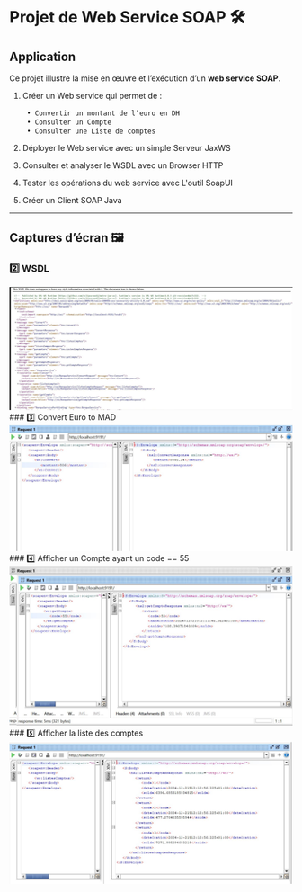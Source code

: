 # Projet de Web Service SOAP 🛠️

## Application

Ce projet illustre la mise en œuvre et l’exécution d’un **web service SOAP**.

1.  Créer un Web service qui permet de :

         • Convertir un montant de l’euro en DH
         • Consulter un Compte
         • Consulter une Liste de comptes

2.  Déployer le Web service avec un simple Serveur JaxWS
3.  Consulter et analyser le WSDL avec un Browser HTTP
4.  Tester les opérations du web service avec L'outil
    SoapUI
5.  Créer un Client SOAP Java

---

## Captures d’écran 🖼️


### 2️⃣ WSDL
<img src="captures/1.jpg" />
### 3️⃣ Convert Euro to MAD 
<img src="captures/4.jpg" />
### 4️⃣ Afficher un Compte ayant un code == 55    
<img src="captures/5.jpg" />
### 5️⃣ Afficher la liste des comptes  
<img src="captures/6.jpg" />

